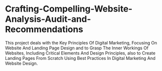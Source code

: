 # Crafting-Compelling-Website-Analysis-Audit-and-Recommendations
This project deals with the Key Principles Of Digital Marketing, Focusing On Website And Landing Page Design and to Grasp The Inner Workings Of Websites, Including Critical Elements And Design Principles, also to Create Landing Pages From Scratch Using Best Practices In Digital Marketing And Website Design.
